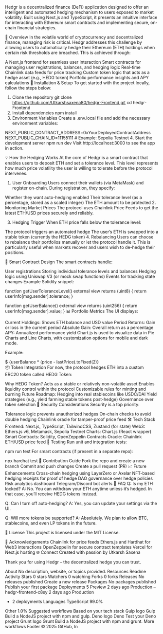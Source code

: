 Hedgr is a decentralized finance (DeFi) application designed to offer an intelligent and automated hedging mechanism to users exposed to market volatility. Built using Next.js and TypeScript, it presents an intuitive interface for interacting with Ethereum smart contracts and implementing secure, on-chain financial strategies.

🚀 Overview
In the volatile world of cryptocurrency and decentralized finance, managing risk is critical. Hedgr addresses this challenge by allowing users to automatically hedge their Ethereum (ETH) holdings when certain risk thresholds are breached. This is achieved through:

A Next.js frontend for seamless user interaction
Smart contracts for managing user registrations, balances, and hedging logic
Real-time Chainlink data feeds for price tracking
Custom token logic that acts as a hedge asset (e.g., HEDG token)
Portfolio performance insights and APY calculations
🔧 Installation & Setup
To get started with the project locally, follow the steps below:

1. Clone the repository
git clone https://github.com/Utkarshsaxena80/hedgr-Frontend.git
cd hedgr-Frontend
2. Install dependencies
npm install
3. Environment Variables
Create a .env.local file and add the necessary environment variables:

NEXT_PUBLIC_CONTRACT_ADDRESS=0xYourDeployedContractAddress
NEXT_PUBLIC_CHAIN_ID=11155111  # Example: Sepolia Testnet
4. Start the development server
npm run dev
Visit http://localhost:3000 to see the app in action.

💡 How the Hedging Works
At the core of Hedgr is a smart contract that enables users to deposit ETH and set a tolerance level. This level represents how much price volatility the user is willing to tolerate before the protocol intervenes.

1. User Onboarding
Users connect their wallets (via MetaMask) and register on-chain. During registration, they specify:

Whether they want auto-hedging enabled
Their tolerance level (as a percentage, stored as a scaled integer)
The ETH amount to be protected
2. Monitoring Market Prices
The protocol uses Chainlink Price Feeds to get the latest ETH/USD prices securely and reliably.

3. Hedging Trigger
When ETH price falls below the tolerance level:

The protocol triggers an automated hedge
The user’s ETH is swapped into a stable token (currently the HEDG token)
4. Rebalancing
Users can choose to rebalance their portfolios manually or let the protocol handle it. This is particularly useful when markets recover and users wish to de-hedge their positions.

🧠 Smart Contract Design
The smart contracts handle:

User registrations
Storing individual tolerance levels and balances
Hedging logic using Uniswap V3 (or mock swap functions)
Events for tracking state changes
Example Solidity snippet:

function getUserToleranceLevel() external view returns (uint8) {
    return userInfo[msg.sender].tolerance;
}

function getUserBalance() external view returns (uint256) {
    return userInfo[msg.sender].value;
}
📊 Portfolio Metrics
The UI displays:

Current Holdings: Shows ETH balance and USD value
Period Returns: Gain or loss in the current period
Absolute Gain: Overall return as a percentage
APY: Annualized performance yield
Chart.js is used to visualize data in Pie Charts and Line Charts, with customization options for mobile and dark mode.

Example:

<div className="text-3xl font-bold text-green-400">
  $ {userBalance * (price - lastPrice).toFixed(2)}
</div>
📦 Token Integration
For now, the protocol hedges ETH into a custom ERC20 token called HEDG Token:

Why HEDG Token?
Acts as a stable or relatively non-volatile asset
Enables liquidity control within the protocol
Customizable rules for minting and burning
Future Roadmap:
Hedging into real stablecoins like USDC/DAI
Yield strategies (e.g., yield farming stable tokens post-hedge)
Governance over token selection
🔐 Security Considerations
Security is a top priority:

Tolerance logic prevents unauthorized hedges
On-chain checks to avoid double hedging
Chainlink oracle for tamper-proof price feed
🛠 Tech Stack
Frontend: Next.js, TypeScript, TailwindCSS, Zustand (for state)
Web3: Ethers.js v6, Metamask, Sepolia Testnet
Charts: Chart.js (React wrapper)
Smart Contracts: Solidity, OpenZeppelin Contracts
Oracle: Chainlink ETH/USD price feed
🧪 Testing
Run unit and integration tests:

npm run test
For smart contracts (if present in a separate repo):

npx hardhat test
🤝 Contribution Guide
Fork the repo and create a new branch
Commit and push changes
Create a pull request (PR)
📈 Future Enhancements
Cross-chain hedging using LayerZero or Axelar
NFT-based hedging receipts for proof of hedge
DAO governance over hedge policies
Risk analytics dashboard
Telegram/Discord bot alerts
🙋 FAQ
Q: Is my ETH locked?
A: No. You can withdraw your ETH anytime unless it’s hedged. In that case, you’ll receive HEDG tokens instead.

Q: Can I turn off auto-hedging?
A: Yes, you can update your settings via the UI.

Q: Will more tokens be supported?
A: Absolutely. We plan to allow BTC, stablecoins, and even LP tokens in the future.

📜 License
This project is licensed under the MIT License.

🙌 Acknowledgements
Chainlink for price feeds
Ethers.js and Hardhat for Web3 interactions
OpenZeppelin for secure contract templates
Vercel for Next.js hosting
🌐 Connect
Created with passion by Utkarsh Saxena

Thank you for using Hedgr – the decentralized hedge you can trust.

About
No description, website, or topics provided.
Resources
 Readme
 Activity
Stars
 0 stars
Watchers
 0 watching
Forks
 0 forks
Releases
No releases published
Create a new release
Packages
No packages published
Publish your first package
Deployments
5
 Preview 2 days ago
 Production – hedgr-frontend-c8sy 2 days ago
 Production
+ 2 deployments
Languages
TypeScript
99.0%
 
Other
1.0%
Suggested workflows
Based on your tech stack
Gulp logo
Gulp
Build a NodeJS project with npm and gulp.
Deno logo
Deno
Test your Deno project
Grunt logo
Grunt
Build a NodeJS project with npm and grunt.
More workflows
Footer
© 2025 GitHub, In
